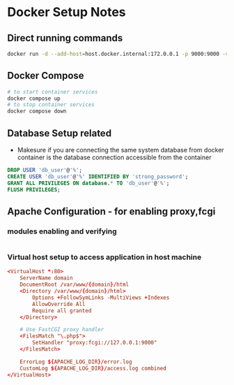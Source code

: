 # Docker Setup Notes

## Direct running commands

```bash
docker run -d --add-host=host.docker.internal:172.0.0.1 -p 9000:9000 -v /home/hariharan/open-workspace/tamil-pulavar/www.tamilpulavar.org:/home/hariharan/open-workspace/tamil-pulavar/www.tamilpulavar.org/ php-fpm-mysqli
```

## Docker Compose

```bash
# to start container services
docker compose up
# to stop container services
docker compose down
```

## Database Setup related

- Makesure if you are connecting the same system database from docker container is the database connection accessible from the container

```sql
DROP USER 'db_user'@'%';
CREATE USER 'db_user'@'%' IDENTIFIED BY 'strong_password';
GRANT ALL PRIVILEGES ON database.* TO 'db_user'@'%';
FLUSH PRIVILEGES;
```

## Apache Configuration - for enabling proxy,fcgi

### modules enabling and verifying

```conf

```

### Virtual host setup to access application in host machine

```conf
<VirtualHost *:80>
    ServerName domain
    DocumentRoot /var/www/{domain}/html
    <Directory /var/www/{domain}/html>
        Options +FollowSymLinks -MultiViews +Indexes
	    AllowOverride All
        Require all granted
    </Directory>

    # Use FastCGI proxy handler
    <FilesMatch "\.php$">
        SetHandler "proxy:fcgi://127.0.0.1:9000"
    </FilesMatch>

    ErrorLog ${APACHE_LOG_DIR}/error.log
    CustomLog ${APACHE_LOG_DIR}/access.log combined
</VirtualHost>
```
